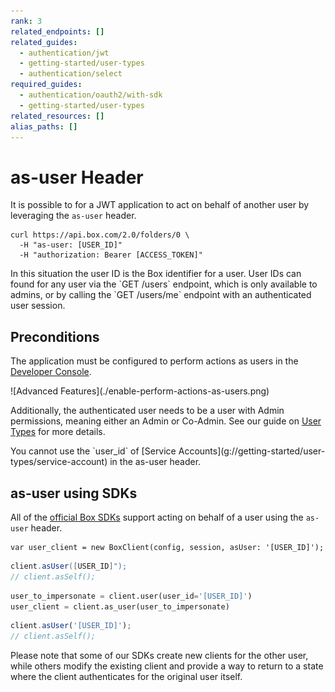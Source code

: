 ```yaml
---
rank: 3
related_endpoints: []
related_guides:
  - authentication/jwt
  - getting-started/user-types
  - authentication/select
required_guides:
  - authentication/oauth2/with-sdk
  - getting-started/user-types
related_resources: []
alias_paths: []
---
```


# as-user Header

It is possible to for a JWT application to act on behalf of another user
by leveraging the `as-user` header.

```curl
curl https://api.box.com/2.0/folders/0 \
  -H "as-user: [USER_ID]"
  -H "authorization: Bearer [ACCESS_TOKEN]"
```

<Message>
In this situation the user ID is the Box identifier for a user. User IDs can
found for any user via the `GET /users` endpoint, which is only available to
admins, or by calling the `GET /users/me` endpoint with an authenticated user
session.
</Message>

## Preconditions

The application must be configured to perform actions as users in the
[Developer Console][devconsole].

<ImageFrame border center>
  ![Advanced Features](./enable-perform-actions-as-users.png)
</ImageFrame>

Additionally, the authenticated user needs to be a user with Admin permissions,
meaning either an Admin or Co-Admin. See our guide on
[User Types](g://getting-started/user-types) for more details.

<Message>
You cannot use the `user_id` of [Service Accounts](g://getting-started/user-types/service-account) in the as-user header.
</Message>

## as-user using SDKs

All of the [official Box SDKs][sdk] support acting on behalf of a user using the
`as-user` header.

<Tabs>
  <Tab title='.NET'>

```dotnet
var user_client = new BoxClient(config, session, asUser: '[USER_ID]');
```

  </Tab>
  <Tab title='Java'>

```java
client.asUser([USER_ID]");
// client.asSelf();
```

  </Tab>
  <Tab title='Python'>

```python
user_to_impersonate = client.user(user_id='[USER_ID]')
user_client = client.as_user(user_to_impersonate)
```

  </Tab>
  <Tab title='Node'>

```js
client.asUser('[USER_ID]');
// client.asSelf();
```

  </Tab>
</Tabs>

<Message warning>
  Please note that some of our SDKs create new clients for the other user, while
  others modify the existing client and provide a way to return to a state where
  the client authenticates for the original user itself.
</Message>

[devconsole]: https://app.box.com/developers/console
[sdk]: g://tooling/sdks